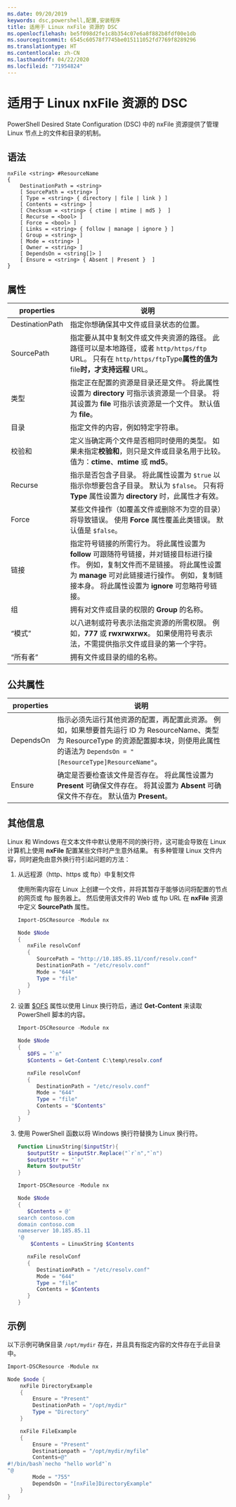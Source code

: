 ```yaml
---
ms.date: 09/20/2019
keywords: dsc,powershell,配置,安装程序
title: 适用于 Linux nxFile 资源的 DSC
ms.openlocfilehash: be5f098d2fe1c8b354c07e6a8f882b8fdf00e1db
ms.sourcegitcommit: 6545c60578f7745be015111052fd7769f8289296
ms.translationtype: HT
ms.contentlocale: zh-CN
ms.lasthandoff: 04/22/2020
ms.locfileid: "71954824"
---
```

# <a name="dsc-for-linux-nxfile-resource"></a>适用于 Linux nxFile 资源的 DSC

PowerShell Desired State Configuration (DSC) 中的 nxFile  资源提供了管理 Linux 节点上的文件和目录的机制。

## <a name="syntax"></a>语法

```Syntax
nxFile <string> #ResourceName
{
    DestinationPath = <string>
    [ SourcePath = <string> ]
    [ Type = <string> { directory | file | link } ]
    [ Contents = <string> ]
    [ Checksum = <string> { ctime | mtime | md5 }  ]
    [ Recurse = <bool> ]
    [ Force = <bool> ]
    [ Links = <string> { follow | manage | ignore } ]
    [ Group = <string> ]
    [ Mode = <string> ]
    [ Owner = <string> ]
    [ DependsOn = <string[]> ]
    [ Ensure = <string> { Absent | Present }  ]
}
```

## <a name="properties"></a>属性

|properties |说明 |
|---|---|
|DestinationPath |指定你想确保其中文件或目录状态的位置。 |
|SourcePath |指定要从其中复制文件或文件夹资源的路径。 此路径可以是本地路径，或者 `http/https/ftp` URL。 只有在 `http/https/ftp`Type**属性的值为**file**时，才支持远程** URL。 |
|类型 |指定正在配置的资源是目录还是文件。 将此属性设置为 **directory** 可指示该资源是一个目录。 将其设置为 **file** 可指示该资源是一个文件。 默认值为 **file**。 |
|目录 |指定文件的内容，例如特定字符串。 |
|校验和 |定义当确定两个文件是否相同时使用的类型。 如果未指定**校验和**，则只是文件或目录名用于比较。 值为：**ctime**、**mtime** 或 **md5**。 |
|Recurse |指示是否包含子目录。 将此属性设置为 `$true` 以指示你想要包含子目录。 默认为 `$false`。 只有将 **Type** 属性设置为 **directory** 时，此属性才有效。 |
|Force |某些文件操作（如覆盖文件或删除不为空的目录）将导致错误。 使用 **Force** 属性覆盖此类错误。 默认值是 `$false`。 |
|链接 |指定符号链接的所需行为。 将此属性设置为 **follow** 可跟随符号链接，并对链接目标进行操作。 例如，复制文件而不是链接。 将此属性设置为 **manage** 可对此链接进行操作。 例如，复制链接本身。 将此属性设置为 **ignore** 可忽略符号链接。 |
|组 |拥有对文件或目录的权限的 **Group** 的名称。 |
|“模式” |以八进制或符号表示法指定资源的所需权限。 例如，**777** 或 **rwxrwxrwx**。 如果使用符号表示法，不需提供指示文件或目录的第一个字符。 |
|“所有者” |拥有文件或目录的组的名称。 |

## <a name="common-properties"></a>公共属性

|properties |说明 |
|---|---|
|DependsOn |指示必须先运行其他资源的配置，再配置此资源。 例如，如果想要首先运行 ID 为 ResourceName、类型为 ResourceType 的资源配置脚本块，则使用此属性的语法为 `DependsOn = "[ResourceType]ResourceName"`。 |
|Ensure |确定是否要检查该文件是否存在。 将此属性设置为 **Present** 可确保文件存在。 将其设置为 **Absent** 可确保文件不存在。 默认值为 **Present**。 |

## <a name="additional-information"></a>其他信息

Linux 和 Windows 在文本文件中默认使用不同的换行符，这可能会导致在 Linux 计算机上使用 **nxFile** 配置某些文件时产生意外结果。 有多种管理 Linux 文件内容，同时避免由意外换行符引起问题的方法：

1. 从远程源（http、https 或 ftp）中复制文件

   使用所需内容在 Linux 上创建一个文件，并将其暂存于能够访问将配置的节点的网页或 ftp 服务器上。 然后使用该文件的 Web 或 ftp URL 在 **nxFile** 资源中定义 **SourcePath** 属性。

   ```powershell
   Import-DSCResource -Module nx

   Node $Node
   {
      nxFile resolvConf
      {
         SourcePath = "http://10.185.85.11/conf/resolv.conf"
         DestinationPath = "/etc/resolv.conf"
         Mode = "644"
         Type = "file"
      }
   }
   ```

1. 设置 [$OFS](https://technet.microsoft.com/library/hh849787.aspx) 属性以使用 Linux 换行符后，通过 **Get-Content** 来读取 PowerShell 脚本的内容。

   ```powershell
   Import-DSCResource -Module nx

   Node $Node
   {
      $OFS = "`n"
      $Contents = Get-Content C:\temp\resolv.conf

      nxFile resolvConf
      {
         DestinationPath = "/etc/resolv.conf"
         Mode = "644"
         Type = "file"
         Contents = "$Contents"
      }
   }
   ```

1. 使用 PowerShell 函数以将 Windows 换行符替换为 Linux 换行符。

   ```powershell
   Function LinuxString($inputStr){
      $outputStr = $inputStr.Replace("`r`n","`n")
      $outputStr += "`n"
      Return $outputStr
   }

   Import-DSCResource -Module nx

   Node $Node
   {
      $Contents = @'
   search contoso.com
   domain contoso.com
   nameserver 10.185.85.11
   '@
       $Contents = LinuxString $Contents

      nxFile resolvConf
      {
         DestinationPath = "/etc/resolv.conf"
         Mode = "644"
         Type = "file"
         Contents = $Contents
      }
   }
   ```

## <a name="example"></a>示例

以下示例可确保目录 `/opt/mydir` 存在，并且具有指定内容的文件存在于此目录中。

```powershell
Import-DSCResource -Module nx

Node $node {
    nxFile DirectoryExample
    {
        Ensure = "Present"
        DestinationPath = "/opt/mydir"
        Type = "Directory"
    }

    nxFile FileExample
    {
        Ensure = "Present"
        Destinationpath = "/opt/mydir/myfile"
        Contents=@"
#!/bin/bash`necho "hello world"`n
"@
        Mode = "755"
        DependsOn = "[nxFile]DirectoryExample"
    }
}
```